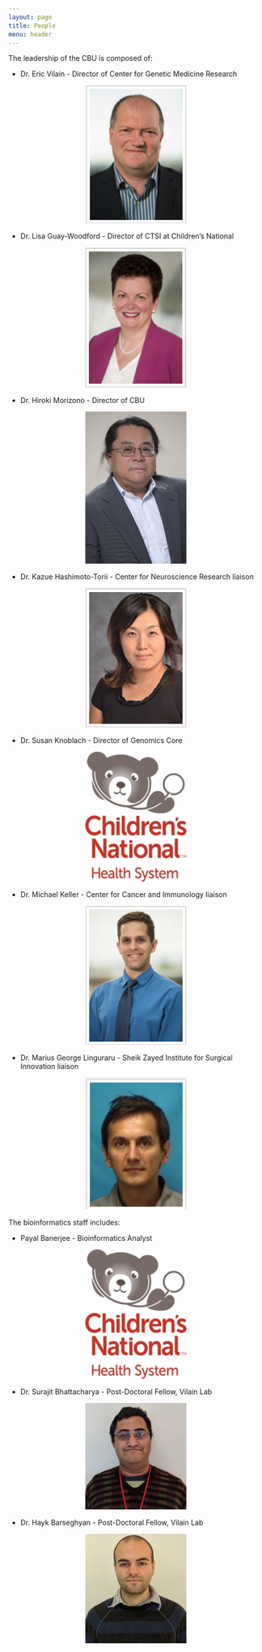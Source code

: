 ```yaml
---
layout: page
title: People
menu: header
---
```


The leadership of the CBU is composed of:

* Dr. Eric Vilain - Director of Center for Genetic Medicine Research 
<p align="center">
  <img src="images/eric.png " width="200"/>
</p>

* Dr. Lisa Guay-Woodford - Director of CTSI at Children’s National
<p align="center">
  <img src="images/lisa.png " width="200"/>
</p>

* Dr. Hiroki Morizono - Director of CBU
<p align="center">
  <img src="images/hiroki.jpg " width="200"/>
</p>

* Dr. Kazue Hashimoto-Torii - Center for Neuroscience Research liaison
<p align="center">
  <img src="images/kazue.png " width="200"/>
</p>

* Dr. Susan Knoblach - Director of Genomics Core
<p align="center">
  <img src="images/ChildrensNational.jpg " width="200"/>
</p>

* Dr. Michael Keller - Center for Cancer and Immunology liaison
<p align="center">
  <img src="images/mike.png " width="200"/>
</p>

* Dr. Marius George Linguraru - Sheik Zayed Institute for Surgical Innovation liaison
<p align="center">
  <img src="images/ling.png " width="200"/>
</p>

The bioinformatics staff includes:

* Payal Banerjee - Bioinformatics Analyst
<p align="center">
  <img src="images/ChildrensNational.jpg " width="200"/>
</p>

* Dr. Surajit Bhattacharya - Post-Doctoral Fellow, Vilain Lab
<p align="center">
  <img src="images/surajit.jpg " width="200"/>
</p>

* Dr. Hayk Barseghyan - Post-Doctoral Fellow, Vilain Lab
<p align="center">
  <img src="images/hayk.jpg " width="200"/>
</p>



